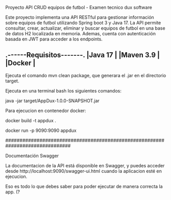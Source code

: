 Proyecto API CRUD equipos de futbol - Examen tecnico dux software

Este proyecto implementa una API RESTful para gestionar información sobre 
equipos de futbol utilizando Spring boot 3 y Java 17. La API permite 
consultar, crear, actualizar, eliminar y buscar equipos de futbol en 
una base de datos H2 localizada en memoria. Ademas, cuenta con autenticación 
basada en JWT para acceder a los endpoints.

.------Requisitos-------.
|Java 17				|
|Maven 3.9 				|
|Docker					|	
-----------------------
 
Ejecuta el comando mvn clean package, que generara el .jar en el 
directorio target.

Ejecuta en una terminal bash los siguientes comandos:

java -jar target/AppDux-1.0.0-SNAPSHOT.jar

Para ejecucion en contenedor docker:

docker build -t appdux .

docker run -p 9090:9090 appdux

###############################################################################

Documentación Swagger

La documentacion de la API está disponible en Swagger, y puedes acceder desde 
http://localhost:9090/swagger-ui.html cuando la aplicacion esté en ejecucion.

Eso es todo lo que debes saber para poder ejecutar de manera correcta la app. (?